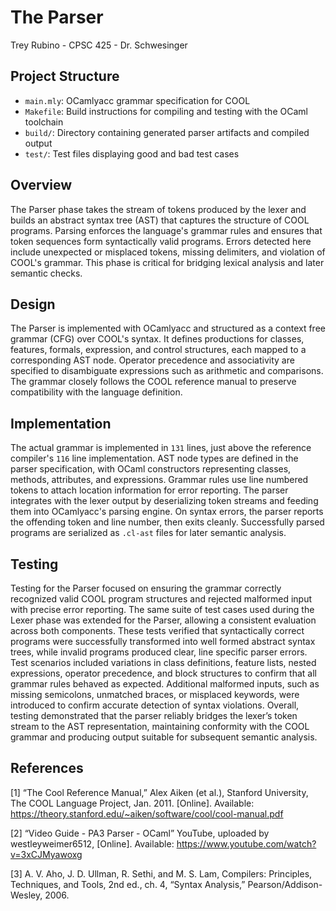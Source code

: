 # The Parser
Trey Rubino - 
CPSC 425 -
Dr. Schwesinger

## Project Structure
- `main.mly`: OCamlyacc grammar specification for COOL
- `Makefile`: Build instructions for compiling and testing with the OCaml toolchain  
- `build/`: Directory containing generated parser artifacts and compiled output  
- `test/`: Test files displaying good and bad test cases
  
## Overview
The Parser phase takes the stream of tokens produced by the lexer and builds an abstract syntax tree (AST)
that captures the structure of COOL programs. Parsing enforces the language's grammar rules and ensures
that token sequences form syntactically valid programs. Errors detected here include unexpected or misplaced 
tokens, missing delimiters, and violation of COOL's grammar. This phase is critical for bridging lexical
analysis and later semantic checks.

## Design
The Parser is implemented with OCamlyacc and structured as a context free grammar (CFG) over COOL's syntax. It
defines productions for classes, features, formals, expression, and control structures, each mapped to a 
corresponding AST node. Operator precedence and associativity are specified to disambiguate expressions such
as arithmetic and comparisons. The grammar closely follows the COOL reference manual to preserve 
compatibility with the language definition.

## Implementation
The actual grammar is implemented in `131` lines, just above the reference compiler's `116` line implementation.
AST node types are defined in the parser specification, with OCaml constructors representing classes,
methods, attributes, and expressions. Grammar rules use line numbered tokens to attach location information
for error reporting. The parser integrates with the lexer output by deserializing token streams and
feeding them into OCamlyacc's parsing engine. On syntax errors, the parser reports the offending token and line number,
then exits cleanly. Successfully parsed programs are serialized as `.cl-ast` files for later semantic analysis.

## Testing
Testing for the Parser focused on ensuring the grammar correctly recognized valid COOL program structures and rejected malformed 
input with precise error reporting. The same suite of test cases used during the Lexer phase was extended for the Parser, allowing 
a consistent evaluation across both components. These tests verified that syntactically correct programs were successfully transformed 
into well formed abstract syntax trees, while invalid programs produced clear, line specific parser errors. Test scenarios included 
variations in class definitions, feature lists, nested expressions, operator precedence, and block structures to confirm that all grammar 
rules behaved as expected. Additional malformed inputs, such as missing semicolons, unmatched braces, or misplaced keywords, were 
introduced to confirm accurate detection of syntax violations. Overall, testing demonstrated that the parser reliably bridges the lexer’s 
token stream to the AST representation, maintaining conformity with the COOL grammar and producing output suitable for subsequent semantic analysis.

## References
[1] “The Cool Reference Manual,” Alex Aiken (et al.), Stanford University, The COOL Language Project, Jan. 2011. 
[Online]. Available: https://theory.stanford.edu/~aiken/software/cool/cool-manual.pdf

[2] “Video Guide - PA3 Parser - OCaml” YouTube, uploaded by westleyweimer6512, 
[Online]. Available: https://www.youtube.com/watch?v=3xCJMyawoxg

[3] A. V. Aho, J. D. Ullman, R. Sethi, and M. S. Lam, Compilers: Principles, Techniques, and Tools, 2nd ed., ch. 4, “Syntax Analysis,” Pearson/Addison-Wesley, 2006.